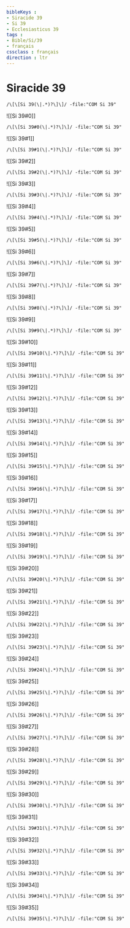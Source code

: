 ```yaml
---
bibleKeys : 
- Siracide 39
- Si 39
- Ecclesiasticus 39
tags : 
- Bible/Si/39
- français
cssclass : français
direction : ltr
---
```


# Siracide 39

```query
/\[\[Si 39(\|.*)?\]\]/ -file:"COM Si 39"
```



![[Si 39#0]]

```query
/\[\[Si 39#0(\|.*)?\]\]/ -file:"COM Si 39"
```

![[Si 39#1]]

```query
/\[\[Si 39#1(\|.*)?\]\]/ -file:"COM Si 39"
```

![[Si 39#2]]

```query
/\[\[Si 39#2(\|.*)?\]\]/ -file:"COM Si 39"
```

![[Si 39#3]]

```query
/\[\[Si 39#3(\|.*)?\]\]/ -file:"COM Si 39"
```

![[Si 39#4]]

```query
/\[\[Si 39#4(\|.*)?\]\]/ -file:"COM Si 39"
```

![[Si 39#5]]

```query
/\[\[Si 39#5(\|.*)?\]\]/ -file:"COM Si 39"
```

![[Si 39#6]]

```query
/\[\[Si 39#6(\|.*)?\]\]/ -file:"COM Si 39"
```

![[Si 39#7]]

```query
/\[\[Si 39#7(\|.*)?\]\]/ -file:"COM Si 39"
```

![[Si 39#8]]

```query
/\[\[Si 39#8(\|.*)?\]\]/ -file:"COM Si 39"
```

![[Si 39#9]]

```query
/\[\[Si 39#9(\|.*)?\]\]/ -file:"COM Si 39"
```

![[Si 39#10]]

```query
/\[\[Si 39#10(\|.*)?\]\]/ -file:"COM Si 39"
```

![[Si 39#11]]

```query
/\[\[Si 39#11(\|.*)?\]\]/ -file:"COM Si 39"
```

![[Si 39#12]]

```query
/\[\[Si 39#12(\|.*)?\]\]/ -file:"COM Si 39"
```

![[Si 39#13]]

```query
/\[\[Si 39#13(\|.*)?\]\]/ -file:"COM Si 39"
```

![[Si 39#14]]

```query
/\[\[Si 39#14(\|.*)?\]\]/ -file:"COM Si 39"
```

![[Si 39#15]]

```query
/\[\[Si 39#15(\|.*)?\]\]/ -file:"COM Si 39"
```

![[Si 39#16]]

```query
/\[\[Si 39#16(\|.*)?\]\]/ -file:"COM Si 39"
```

![[Si 39#17]]

```query
/\[\[Si 39#17(\|.*)?\]\]/ -file:"COM Si 39"
```

![[Si 39#18]]

```query
/\[\[Si 39#18(\|.*)?\]\]/ -file:"COM Si 39"
```

![[Si 39#19]]

```query
/\[\[Si 39#19(\|.*)?\]\]/ -file:"COM Si 39"
```

![[Si 39#20]]

```query
/\[\[Si 39#20(\|.*)?\]\]/ -file:"COM Si 39"
```

![[Si 39#21]]

```query
/\[\[Si 39#21(\|.*)?\]\]/ -file:"COM Si 39"
```

![[Si 39#22]]

```query
/\[\[Si 39#22(\|.*)?\]\]/ -file:"COM Si 39"
```

![[Si 39#23]]

```query
/\[\[Si 39#23(\|.*)?\]\]/ -file:"COM Si 39"
```

![[Si 39#24]]

```query
/\[\[Si 39#24(\|.*)?\]\]/ -file:"COM Si 39"
```

![[Si 39#25]]

```query
/\[\[Si 39#25(\|.*)?\]\]/ -file:"COM Si 39"
```

![[Si 39#26]]

```query
/\[\[Si 39#26(\|.*)?\]\]/ -file:"COM Si 39"
```

![[Si 39#27]]

```query
/\[\[Si 39#27(\|.*)?\]\]/ -file:"COM Si 39"
```

![[Si 39#28]]

```query
/\[\[Si 39#28(\|.*)?\]\]/ -file:"COM Si 39"
```

![[Si 39#29]]

```query
/\[\[Si 39#29(\|.*)?\]\]/ -file:"COM Si 39"
```

![[Si 39#30]]

```query
/\[\[Si 39#30(\|.*)?\]\]/ -file:"COM Si 39"
```

![[Si 39#31]]

```query
/\[\[Si 39#31(\|.*)?\]\]/ -file:"COM Si 39"
```

![[Si 39#32]]

```query
/\[\[Si 39#32(\|.*)?\]\]/ -file:"COM Si 39"
```

![[Si 39#33]]

```query
/\[\[Si 39#33(\|.*)?\]\]/ -file:"COM Si 39"
```

![[Si 39#34]]

```query
/\[\[Si 39#34(\|.*)?\]\]/ -file:"COM Si 39"
```

![[Si 39#35]]

```query
/\[\[Si 39#35(\|.*)?\]\]/ -file:"COM Si 39"
```

